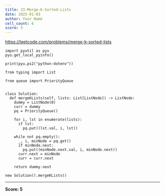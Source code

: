 ```yaml
---
title: 23-Merge-K-Sorted-Lists
date: 2025-01-03
author: Your Name
cell_count: 6
score: 5
---
```


https://leetcode.com/problems/merge-k-sorted-lists


```
import pyutil as pyu
pyu.get_local_pyinfo()
```


```
print(pyu.ps2("python-dotenv"))
```


```
from typing import List
```


```
from queue import PriorityQueue


class Solution:
  def mergeKLists(self, lists: List[ListNode]) -> ListNode:
    dummy = ListNode(0)
    curr = dummy
    pq = PriorityQueue()

    for i, lst in enumerate(lists):
      if lst:
        pq.put((lst.val, i, lst))

    while not pq.empty():
      _, i, minNode = pq.get()
      if minNode.next:
        pq.put((minNode.next.val, i, minNode.next))
      curr.next = minNode
      curr = curr.next

    return dummy.next
```


```
new Solution().mergeKLists()
```


---
**Score: 5**